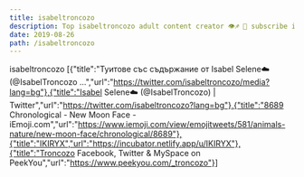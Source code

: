 ```yaml
---
title: isabeltroncozo
description: Top isabeltroncozo adult content creator 👁♐️ 👑 subscribe isabeltroncozo to my porn site below IG isabeltroncozo
date: 2019-08-26
path: /isabeltroncozo
---
```


isabeltroncozo
[{"title":"Туитове със съдържание от Isabel Selene☁️ (@IsabelTroncozo ...","url":"https://twitter.com/isabeltroncozo/media?lang=bg"},{"title":"Isabel Selene☁️ (@IsabelTroncozo) | Twitter","url":"https://twitter.com/isabeltroncozo?lang=bg"},{"title":"8689 Chronological - New Moon Face - iEmoji.com","url":"https://www.iemoji.com/view/emojitweets/581/animals-nature/new-moon-face/chronological/8689"},{"title":"IKIRYX","url":"https://incubator.netlify.app/u/IKIRYX"},{"title":"Troncozo Facebook, Twitter & MySpace on PeekYou","url":"https://www.peekyou.com/_troncozo"}]

